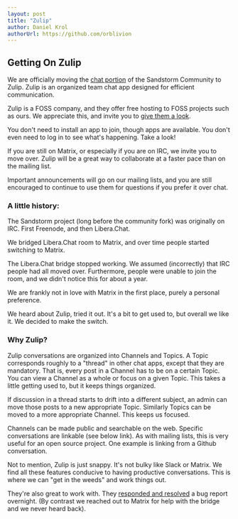```yaml
---
layout: post
title: "Zulip"
author: Daniel Krol
authorUrl: https://github.com/orblivion
---
```


Getting On Zulip
----------------

We are officially moving the [chat portion](https://sandstorm.zulipchat.com) of the Sandstorm Community to Zulip. Zulip is an organized team chat app designed for efficient communication.

Zulip is a FOSS company, and they offer free hosting to FOSS projects such as ours. We appreciate this, and invite you to [give them a look](https://zulip.com/).

You don't need to install an app to join, though apps are available. You don't even need to log in to see what's happening. Take a look!

If you are still on Matrix, or especially if you are on IRC, we invite you to move over. Zulip will be a great way to collaborate at a faster pace than on the mailing list.

Important announcements will go on our mailing lists, and you are still encouraged to continue to use them for questions if you prefer it over chat.

### A little history:

The Sandstorm project (long before the community fork) was originally on IRC. First Freenode, and then Libera.Chat.

We bridged Libera.Chat room to Matrix, and over time people started switching to Matrix.

The Libera.Chat bridge stopped working. We assumed (incorrectly) that IRC people had all moved over. Furthermore, people were unable to join the room, and we didn't notice this for about a year.

We are frankly not in love with Matrix in the first place, purely a personal preference.

We heard about Zulip, tried it out. It's a bit to get used to, but overall we like it. We decided to make the switch.

### Why Zulip?

Zulip conversations are organized into Channels and Topics. A Topic corresponds roughly to a "thread" in other chat apps, except that they are mandatory. That is, every post in a Channel has to be on a certain Topic. You can view a Channel as a whole or focus on a given Topic. This takes a little getting used to, but it keeps things organized.

If discussion in a thread starts to drift into a different subject, an admin can move those posts to a new appropriate Topic. Similarly Topics can be moved to a more appropriate Channel. This keeps us focused.

Channels can be made public and searchable on the web. Specific conversations are linkable (see below link). As with mailing lists, this is very useful for an open source project. One example is linking from a Github conversation.

Not to mention, Zulip is just snappy. It's not bulky like Slack or Matrix. We find all these features conducive to having productive conversations. This is where we can "get in the weeds" and work things out.

They're also great to work with. They [responded and resolved](https://chat.zulip.org/#narrow/channel/387-zulip-cloud/topic/Turning.20off.20.22Invitations.20are.20required.2E.2E.2E.22.20on.20Standard.20plan) a bug report overnight. (By contrast we reached out to Matrix for help with the bridge and we never heard back).
